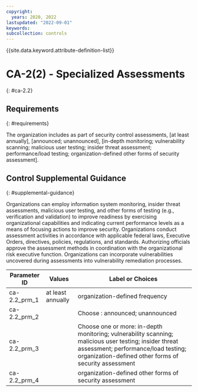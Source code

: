 ```yaml
---
copyright:
  years: 2020, 2022
lastupdated: "2022-09-01"
keywords: 
subcollection: controls
---
```



{{site.data.keyword.attribute-definition-list}}


# CA-2(2) - Specialized Assessments
{: #ca-2.2}

## Requirements
{: #requirements}

The organization includes as part of security control assessments, [at least annually], [announced; unannounced], [in-depth monitoring; vulnerability scanning; malicious user testing; insider threat assessment; performance/load testing; organization-defined other forms of security assessment].

## Control Supplemental Guidance
{: #supplemental-guidance}

Organizations can employ information system monitoring, insider threat assessments, malicious user testing, and other forms of testing (e.g., verification and validation) to improve readiness by exercising organizational capabilities and indicating current performance levels as a means of focusing actions to improve security. Organizations conduct assessment activities in accordance with applicable federal laws, Executive Orders, directives, policies, regulations, and standards. Authorizing officials approve the assessment methods in coordination with the organizational risk executive function. Organizations can incorporate vulnerabilities uncovered during assessments into vulnerability remediation processes.

| Parameter ID | Values | Label or Choices |
|---|---|---|
| ca-2.2_prm_1 | at least annually | organization-defined frequency |
| ca-2.2_prm_2 |  | Choose : announced; unannounced |
| ca-2.2_prm_3 |  | Choose one or more: in-depth monitoring; vulnerability scanning; malicious user testing; insider threat assessment; performance/load testing; organization-defined other forms of security assessment |
| ca-2.2_prm_4 |  | organization-defined other forms of security assessment |